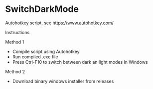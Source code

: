 ﻿# SwitchDarkMode
 
Autohotkey script, see https://www.autohotkey.com/

Instructions 

Method 1
* Compile script using Autohotkey
* Run compiled .exe file
* Press Ctrl-F10 to switch between dark an light modes in Windows

Method 2
* Download binary windows installer from releases
